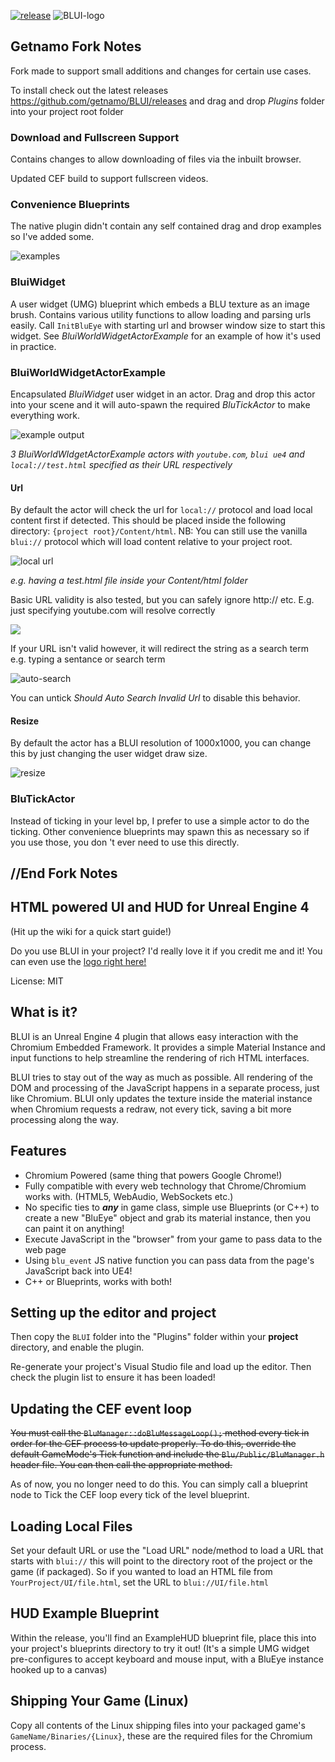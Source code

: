 [![release](https://img.shields.io/github/release/getnamo/BLUI.svg?style=flat-square)](https://github.com/getnamo/BLUI/releases)
![BLUI-logo](https://cloud.githubusercontent.com/assets/1334174/5969395/201a1202-a7f1-11e4-98a4-12bc6793f830.png)

## Getnamo Fork Notes

Fork made to support small additions and changes for certain use cases.

To install check out the latest releases https://github.com/getnamo/BLUI/releases and drag and drop *Plugins* folder into your project root folder

### Download and Fullscreen Support

Contains changes to allow downloading of files via the inbuilt browser.

Updated CEF build to support fullscreen videos.

### Convenience Blueprints

The native plugin didn't contain any  self contained drag and drop examples so I've added some.

![examples](https://i.imgur.com/UOCEHM8.png)

### BluiWidget

A user widget (UMG) blueprint which embeds a BLU texture as an image brush. Contains various utility functions to allow loading and parsing urls easily. Call ```InitBluEye``` with starting url and browser window size to start this widget. See *BluiWorldWidgetActorExample* for an example of how it's used in practice.


### BluiWorldWidgetActorExample

Encapsulated *BluiWidget* user widget in an actor. Drag and drop this actor into your scene and it will auto-spawn the required *BluTickActor* to make everything work.

![example output](https://i.imgur.com/bso2ah6.png)

*3 BluiWorldWIdgetActorExample actors with ```youtube.com```, ```blui ue4``` and ```local://test.html``` specified as their URL respectively*


#### Url

By default the actor will check the url for ```local://``` protocol and load local content first if detected. This should be placed inside the following directory: ```{project root}/Content/html```. NB: You can still use the vanilla ```blui://``` protocol which will load content relative to your project root.

![local url](https://i.imgur.com/30hk67Z.png)

*e.g. having a test.html file inside your Content/html folder*


Basic URL validity is also tested, but you can safely ignore http:// etc. E.g. just specifying youtube.com will resolve correctly

![](https://i.imgur.com/R6we4jO.png)


If your URL isn't valid however, it will redirect the string as a search term e.g. typing a sentance or search term

![auto-search](https://i.imgur.com/iDoXyFy.png)


You can untick *Should Auto Search Invalid Url* to disable this behavior.

#### Resize
By default the actor has a BLUI resolution of 1000x1000, you can change this by just changing the user widget draw size.

![resize](https://i.imgur.com/kB8X4I5.png)



### BluTickActor

Instead of ticking in your level bp, I prefer to use a simple actor to do the ticking. Other convenience blueprints may spawn this as necessary so if you use those, you don 't ever need to use this directly.

## //End Fork Notes

## HTML powered UI and HUD for Unreal Engine 4
(Hit up the wiki for a quick start guide!)

Do you use BLUI in your project? I'd really love it if you credit me and it! You can even use the [logo right here!](https://res.cloudinary.com/aaronshea/image/upload/v1423576170/BLUI-Transparent_eu582n.png)

License: MIT

What is it?
---------------------------------------
BLUI is an Unreal Engine 4 plugin that allows easy interaction with the Chromium Embedded Framework. It provides a simple Material Instance and input functions to help streamline the rendering of rich HTML interfaces.

BLUI tries to stay out of the way as much as possible. All rendering of the DOM and processing of the JavaScript happens in a separate process, just like Chromium. BLUI only updates the texture inside the material instance when Chromium requests a redraw, not every tick, saving a bit more processing along the way.

Features
---------------------------------------
+ Chromium Powered (same thing that powers Google Chrome!)
+ Fully compatible with every web technology that Chrome/Chromium works with. (HTML5, WebAudio, WebSockets etc.)
+ No specific ties to ***any*** in game class, simple use Blueprints (or C++) to create a new "BluEye" object and grab its material instance, then you can paint it on anything!
+ Execute JavaScript in the "browser" from your game to pass data to the web page
+ Using `blu_event` JS native function you can pass data from the page's JavaScript back into UE4!
+ C++ or Blueprints, works with both!

Setting up the editor and project
---------------------------------------
Then copy the `BLUI` folder into the "Plugins" folder within your **project** directory, and enable the plugin.

Re-generate your project's Visual Studio file and load up the editor. Then check the plugin list to ensure it has been loaded!

Updating the CEF event loop
---------------------------------------
~~You must call the `BluManager::doBluMessageLoop();` method every tick in order for the CEF process to update properly. To do this, override the default GameMode's Tick function and include the `Blu/Public/BluManager.h` header file. You can then call the appropriate method.~~

As of now, you no longer need to do this. You can simply call a blueprint node to Tick the CEF loop every tick of the level blueprint.


Loading Local Files
---------------------------------------
Set your default URL or use the "Load URL" node/method to load a URL that starts with `blui://` this will point to the directory root of the project or the game (if packaged). So if you wanted to load an HTML file from `YourProject/UI/file.html`, set the URL to `blui://UI/file.html`


HUD Example Blueprint
---------------------------------------
Within the release, you'll find an ExampleHUD blueprint file, place this into your project's blueprints directory to try it out! (It's a simple UMG widget pre-configures to accept keyboard and mouse input, with a BluEye instance hooked up to a canvas)


Shipping Your Game (Linux)
---------------------------------------
Copy all contents of the Linux shipping files into your packaged game's `GameName/Binaries/{Linux}`, these are the required files for the Chromium process.
